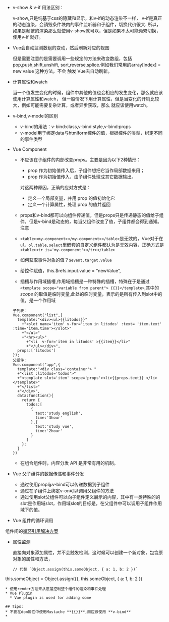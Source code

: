 * v-show & v-if 用法区别：

    v-show,只是纯基于css的隐藏和显示，和v-if的动态渲染不一样，
    v-if是真正的动态渲染，会销毁条件块内的事件监听器和子组件，切换代价很大.
    所以，如果是频繁的渲染那么就使用v-show就可以，但是如果不太可能频繁切换，
    使用v-if 就好。
* Vue会自动监测数组的变动，然后刷新对应的视图

    但是需要注意的是需要调用一些规定的方法来改变数组，包括pop,push,shift,unshift,
    sort,reverse,splice.例如我们常用的array[index] = new value 这种方法，不会
    触发 Vue去自动刷新。

* 计算属性和watch

    当一个值发生变化的时候，组件中其他的值也会相应的发生变化，那么就应该使用计算属性和watch，
    但一般情况下用计算属性，但是当变化的开销比较大，例如可能需要复杂计算，或者异步获取，那么
    就应该使用watch。
* v-bind,v-model的区别

   * v-bind的用法：v-bind:class,v-bind:style,v-bind:props
   *  v-model用于绑定data与htmlform控件的值，根据控件的类型，绑定不同的事件类型

* Vue Component

    * 不应该在子组件的内部改变props。主要是因为以下2种情形：
      * prop 作为初始值传入后，子组件想把它当作局部数据来用；
      * prop 作为初始值传入，由子组件处理成其它数据输出。

      对这两种原因，正确的应对方式是：
        * 定义一个局部变量，并用 prop 的值初始化它
        * 定义一个计算属性，处理 prop 的值并返回
    * props和v-bind都可以向组件传递值，但是props只是传递静态的值给子组件，但是v-bind是动态的，每当父组件改变了值，子组件都会得到通知。注意
    * `<table><my-component></my-component></table>`是无效的，Vue对于在
        `ul，ol,table,select`里嵌套的自定义组件都认为是无效内容，正确方式是
        `<table><tr is='my-component'></tr></table>`
    * 如何获取事件对象的值？`$event.target.value`
    * 给控件赋值，this.$refs.input.value = “newValue”,
    * 插槽与作用域插槽,作用域插槽是一种特殊的插槽，特殊在于是通过`<template scope="variable from parent"> {{}}</template>`,其中的
    *scope* 的取值是临时变量,此处的临时变量，表示的是所有传入到slot中的值，是一个作用域

    ```
    子列表：
    Vue.component("list",{
      template:"<div><ul>{{litodos}}"
        +"<slot name='item' v-for='item in litodos' :text= 'item.text' :time='item.time'></slot>"
        +"</ul>"
        +"<hr><ul>"
          +"<li  v-for='item in litodos' >{{item}}</li>"
          +"</ul></div>",
      props:['litodos']
    });
    父组件：
    Vue.component("app",{
      template:"<div class='container'> "
      +"<list :litodos='todos'>"
      +"<template slot='item' scope='props'><li>{{props.text}} </li></template>"
      +"</list>"
      +"</div>",
      data:function(){
        return {
          todos:[
            {
              text:'study english',
              time:'3hour'
            },{
              text:'study vue',
              time:'2hour'
            }
          ]
        };
      }
    })

    ```
    * 在组合组件时，内容分发 API 是非常有用的机制。
* Vue 父子组件的数据传递和事件分发
  * 通过使用prop与v-bind可以传递数据到子组件
  * 通过在子组件上绑定v-on可以调用父组件的方法
  * 通过使用slot父组件可以向子组件定义展示的内容，其中有一类特殊的的slot是作用域slot，作用域slot的目标是，在父组件中可以调用子组件作用域下的值。
* Vue 组件的循环调用

 组件间的[循环引用解决方案](https://cn.vuejs.org/v2/guide/components.html#组件间的循环引用Circular-References-Between-Components)
* 属性监测

  直接向对象添加属性，并不会触发检测，这时候可以创建一个新对象，包含原对象的属性和方法，
  ```
  // 代替 `Object.assign(this.someObject, { a: 1, b: 2 })`
this.someObject = Object.assign({}, this.someObject, { a: 1, b: 2 })
```
* 使用render方法来从底层控制整个组件的渲染和事件处理
* Vue Plugin
  * Vue plugin is used for adding some

## Tips:
* 不要在dom属性中使用Mustache **{{}}**,而应该使用 **v-bind**
*
